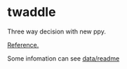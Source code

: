 # twaddle
Three way decision with new ppy.

[Reference.](http://www2.cs.uregina.ca/~twd/)

Some infomation can see [data/readme](data/readme.txt)
